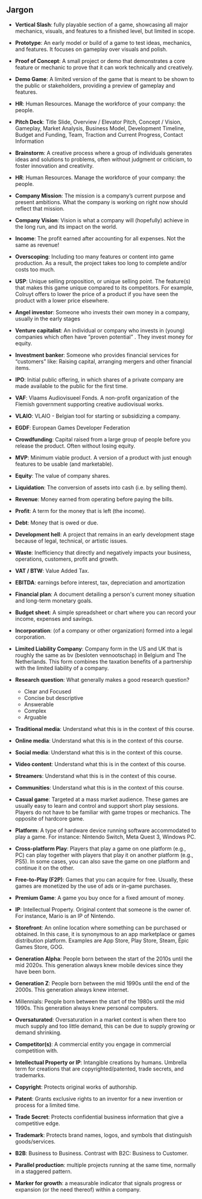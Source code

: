 <link rel="stylesheet" href="style.css">

## Jargon

- **Vertical Slash**: fully playable section of a game, showcasing all major mechanics, visuals, and features to a finished level, but limited in scope.

- **Prototype**: An early model or build of a game to test ideas, mechanics, and features. It focuses on gameplay over visuals and polish.

- **Proof of Concept**: A small project or demo that demonstrates a core feature or mechanic to prove that it can work technically and creatively.

- **Demo Game**: A limited version of the game that is meant to be shown to the public or stakeholders, providing a preview of gameplay and features.

- **HR**: Human Resources. Manage the workforce of your company: the people.

- **Pitch Deck**: Title Slide, Overview / Elevator Pitch, Concept / Vision, Gameplay, Market Analysis, Business Model, Development Timeline, Budget and Funding, Team, Traction and Current Progress, Contact Information

- **Brainstorm**: A creative process where a group of individuals generates ideas and solutions to problems, often without judgment or criticism, to foster innovation and creativity.

* **HR**: Human Resources. Manage the workforce of your company: the people.
* **Company Mission**: The mission is a company’s current purpose and present ambitions. What the company is working on right now should reflect that mission.
* **Company Vision**: Vision is what a company will (hopefully) achieve in the long run, and its impact on the world.
* **Income**: The profit earned after accounting for all expenses. Not the same as revenue!
* **Overscoping**: Including too many features or content into game production. As a result, the project takes too long to complete and/or costs too much.
* **USP**: Unique selling proposition, or unique selling point. The feature(s) that makes this game unique compared to its competitors. For example, Colruyt offers to lower the price of a product if you have seen the product with a lower price elsewhere.

* **Angel investor**: Someone who invests their own money in a company, usually in the early stages
* **Venture capitalist**: An individual or company who invests in (young) companies which often have “proven potential” . They invest money for equity.
* **Investment banker**: Someone who provides financial services for “customers” like: Raising capital, arranging mergers and  other financial items.
* **IPO**: Initial public offering, in which shares of a private company are made available to the public for the first time.
* **VAF**: Vlaams Audiovisueel Fonds. A non-profit organization of the Flemish government supporting creative audiovisual works.
* **VLAIO**: VLAIO - Belgian tool for starting or subsidizing a company.
* **EGDF**: European Games Developer Federation
* **Crowdfunding**: Capital raised from a large group of people before you release the product. Often without losing equity. 
* **MVP**: Minimum viable product. A version of a product with just enough features to be usable (and marketable).
* **Equity**: The value of company shares.
* **Liquidation**: The conversion of assets into cash (i.e. by selling them).
* **Revenue**: Money earned from operating before paying the bills.
* **Profit**: A term for the money that is left (the income).
* **Debt**: Money that is owed or due.

* **Development hell**: A project that remains in an early development stage because of legal, technical, or artistic issues.
* **Waste**: Inefficiency that directly and negatively impacts your business, operations, customers, profit and growth.
* **VAT / BTW**: Value Added Tax.
* **EBITDA**: earnings before interest, tax, depreciation and amortization
* **Financial plan**: A document detailing a person's current money situation and long-term monetary goals.
* **Budget sheet**: A simple spreadsheet or chart where you can record your income, expenses and savings.
* **Incorporation**: (of a company or other organization) formed into a legal corporation.
* **Limited Liability Company**: Company form in the US and UK that is roughly the same as bv (besloten vennootschap) in Belgium and The Netherlands. This form combines the taxation benefits of a partnership with the limited liability of a company.
* **Research question**: What generally makes a good research question?
  * Clear and Focused
  * Concise but descriptive
  * Answerable
  * Complex
  * Arguable

* **Traditional media**: Understand what this is in the context of this course.
* **Online media**: Understand what this is in the context of this course.
* **Social media**: Understand what this is in the context of this course.
* **Video content**: Understand what this is in the context of this course.
* **Streamers**: Understand what this is in the context of this course.
* **Communities**: Understand what this is in the context of this course.

* **Casual game**: Targeted at a mass market audience. These games are usually easy to learn and control and support short play sessions. Players do not have to be familiar with game tropes or mechanics. The opposite of hardcore game.
* **Platform**: A type of hardware device running software accommodated to play a game. For instance: Nintendo Switch, Meta Quest 3, Windows PC.
* **Cross-platform Play**: Players that play a game on one platform (e.g., PC) can play together with players that play it on another platform (e.g., PS5). In some cases, you can also save the game on one platform and continue it on the other.
* **Free-to-Play (F2P)**: Games that you can acquire for free. Usually, these games are monetized by the use of ads or in-game purchases.
* **Premium Game**: A game you buy once for a fixed amount of money.
* **IP**: Intellectual Property. Original content that someone is the owner of. For instance, Mario is an IP of Nintendo.
* **Storefront**: An online location where something can be purchased or obtained. In this case, it is synonymous to an app marketplace or games distribution platform. Examples are App Store, Play Store, Steam, Epic Games Store, GOG.
* **Generation Alpha**: People born between the start of the 2010s until the mid 2020s. This generation always knew mobile devices since they have been born.
* **Generation Z**: People born between the mid 1990s until the end of the 2000s. This generation always knew internet.
* Millennials: People born between the start of the 1980s until the mid 1990s. This generation always knew personal computers.
* **Oversaturated**: Oversaturation in a market context is when there too much supply and too little demand, this can be due to supply growing or demand shrinking.
* **Competitor(s)**: A commercial entity you engage in commercial competition with.

* **Intellectual Property or IP**: Intangible creations by humans. Umbrella term for creations that are copyrighted/patented, trade secrets, and trademarks.
* **Copyright**: Protects original works of authorship.
* **Patent**: Grants exclusive rights to an inventor for a new invention or process for a limited time.
* **Trade Secret**: Protects confidential business information that give a competitive edge.
* **Trademark**: Protects brand names, logos, and symbols that distinguish goods/services.
* **B2B**: Business to Business. Contrast with B2C: Business to Customer.
* **Parallel production**: multiple projects running at the same time, normally in a staggered pattern.
* **Marker for growth**: a measurable indicator that signals progress or expansion (or the need thereof) within a company.

